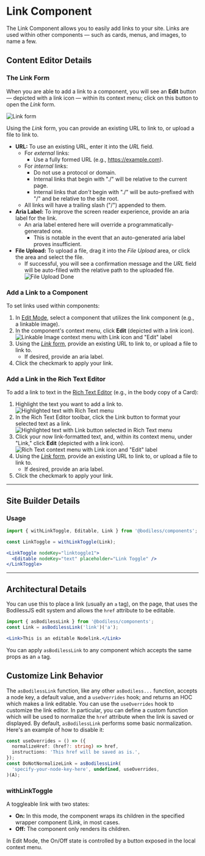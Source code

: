 # Link Component

The Link Component allows you to easily add links to your site. Links are used within other
components — such as cards, menus, and images, to name a few.

## Content Editor Details

### The Link Form

When you are able to add a link to a component, you will see an **Edit** button — depicted with a
link icon — within its context menu; click on this button to open the _Link_ form.

![Link form](./assets/LinkForm.jpg ':size=50%')

Using the _Link_ form, you can provide an existing URL to link to, or upload a file to link to.

- **URL:** To use an existing URL, enter it into the _URL_ field.
  - For _external_ links:
    - Use a fully formed URL (e.g., <https://example.com>).
  - For _internal_ links:
    - Do not use a protocol or domain.
    - Internal links that begin with "./" will be relative to the current page.
    - Internal links that _don't_ begin with "./" will be auto-prefixed with "/" and be relative
      to the site root.
  - All links will have a trailing slash ("/") appended to them.
- **Aria Label:** To improve the screen reader experience, provide an aria label for the link.
  - An aria label entered here will override a programmatically-generated one.
    - This is notable in the event that an auto-generated aria label proves insufficient.
- **File Upload:** To upload a file, drag it into the _File Upload_ area, or click the area and
  select the file.
  - If successful, you will see a confirmation message and the _URL_ field will be auto-filled
    with the relative path to the uploaded file.  
    ![File Upload Done](./assets/FileUploadDone.jpg ':size=50%')

### Add a Link to a Component

To set links used within components:

01. In [Edit Mode](/ContentEditorUserGuide/#edit-mode), select a component that utilizes the link
    component (e.g., a linkable image).
01. In the component's context menu, click **Edit** (depicted with a link icon).  
    ![Linkable Image context menu with Link icon and "Edit" label](./assets/EditLinkIconInImageContextMenu.jpg ':size=50%')
01. Using the [_Link_ form](#the-link-form), provide an existing URL to link to, or upload a file to
    link to.
    - If desired, provide an aria label.
01. Click the checkmark to apply your link.

### Add a Link in the Rich Text Editor

To add a link to text in the [Rich Text Editor](./RichText) (e.g., in the body copy of a Card):

01. Highlight the text you want to add a link to.  
    ![Highlighted text with Rich Text menu](./assets/HighlightLinkText.jpg)
01. In the Rich Text Editor toolbar, click the Link button to format your selected text as a link.  
    ![Highlighted text with Link button selected in Rich Text menu](./assets/ClickLinkButton.jpg)
01. Click your now link-formatted text, and, within its context menu, under "Link," click **Edit**
    (depicted with a link icon).  
    ![Rich Text context menu with Link icon and "Edit" label](./assets/RichTextLinkEditButtonInContextMenu.jpg ':size=25%')
01. Using the [_Link_ form](#the-link-form), provide an existing URL to link to, or upload a file to
    link to.
    - If desired, provide an aria label.
01. Click the checkmark to apply your link.

---

## Site Builder Details

### Usage

```jsx
import { withLinkToggle, Editable, Link } from '@bodiless/components';

const LinkToggle = withLinkToggle(Link);

<LinkToggle nodeKey="linktoggle1">
  <Editable nodeKey="text" placeholder="Link Toggle" />
</LinkToggle>
```

---

## Architectural Details

You can use this to place a link (usually an `a` tag), on the page, that uses the BodilessJS edit
system and allows the `href` attribute to be editable.

  ```jsx
  import { asBodilessLink } from '@bodiless/components';
  const Link = asBodilessLink('link')('a');

  <Link>This is an editable Nodelink.</Link> 
  ```

You can apply `asBodilessLink` to any component which accepts the same props as an `a` tag.

## Customize Link Behavior

The `asBodilessLink` function, like any other `asBodiless...` function, accepts a node key, a
default value, and a `useOverrides` hook; and returns an HOC which makes a link editable. You can
use the `useOverrides` hook to customize the link editor. In particular, you can define a custom
function which will be used to normalize the `href` attribute when the link is saved or displayed.
By default, `asBodilessLink` performs some basic normalization.  Here's an example of how to disable
it:

```ts
const useOverrides = () => ({
  normalizeHref: (href?: string) => href,
  instructions: 'This href will be saved as is.',
});
const DoNotNormalizeLink = asBodilessLink(
  'specify-your-node-key-here', undefined, useOverrides,
)(A);
```

### withLinkToggle

A toggleable link with two states:

- **On:** In this mode, the component wraps its children in the specified wrapper component (Link,
  in most cases.
- **Off:** The component only renders its children.

In Edit Mode, the On/Off state is controlled by a button exposed in the local context menu.
